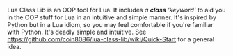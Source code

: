 Lua Class Lib is an OOP tool for Lua. It includes _a **class** 'keyword'_ to aid you in the OOP stuff for Lua in an intuitive and simple manner. It's inspired by Python but in a Lua idiom, so you may feel comfortable if you're familiar with Python. It's deadly simple and intuitive. See https://github.com/coin8086/lua-class-lib/wiki/Quick-Start for a general idea.
